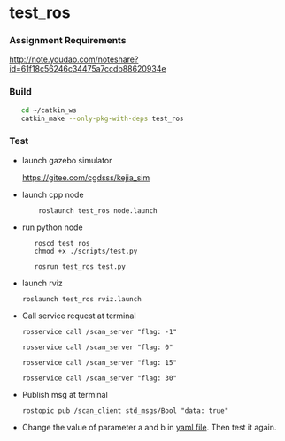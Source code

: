 # test_ros
### Assignment Requirements

   http://note.youdao.com/noteshare?id=61f18c56246c34475a7ccdb88620934e
### Build
   ```bash
      cd ~/catkin_ws
      catkin_make --only-pkg-with-deps test_ros
   ```
### Test
- launch gazebo simulator

     https://gitee.com/cgdsss/kejia_sim
- launch cpp node

  ```
      roslaunch test_ros node.launch
  ```
- run python node
  ```
     roscd test_ros
     chmod +x ./scripts/test.py
  ```
  ```
     rosrun test_ros test.py
  ```
- launch rviz

  ```
  roslaunch test_ros rviz.launch
  ```
- Call service request at terminal

    ```rosservice call /scan_server "flag: -1"```
  
    ```rosservice call /scan_server "flag: 0"```
  
    ```rosservice call /scan_server "flag: 15"```
  
    ```rosservice call /scan_server "flag: 30"```
- Publish msg at terminal

    ```rostopic pub /scan_client std_msgs/Bool "data: true"```
  
- Change the value of parameter a and b in [yaml file](https://github.com/cgdsss/test_ros/blob/master/cfg/params.yaml). Then test it again.
